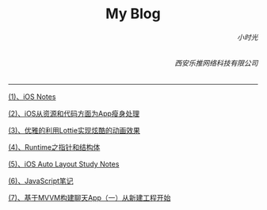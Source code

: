 
<h1><center>My Blog</center></h1>

<h6 align='right'>小时光</h6>
<h6  align='right'>西安乐推网络科技有限公司</h6> 


---

[(1)、iOS Notes](https://dengfeng520.github.io/xiaoshiguangBlog/iOSNotes.html)

[(2)、iOS从资源和代码方面为App瘦身处理](https://dengfeng520.github.io/xiaoshiguangBlog/iOS%E4%BB%8E%E8%B5%84%E6%BA%90%E5%92%8C%E4%BB%A3%E7%A0%81%E6%96%B9%E9%9D%A2%E4%B8%BAApp%E7%98%A6%E8%BA%AB%E5%A4%84%E7%90%86.html)

[(3)、优雅的利用Lottie实现炫酷的动画效果](https://dengfeng520.github.io/xiaoshiguangBlog/%E4%BC%98%E9%9B%85%E7%9A%84%E5%88%A9%E7%94%A8Lottie%E5%AE%9E%E7%8E%B0%E7%82%AB%E9%85%B7%E7%9A%84%E5%8A%A8%E7%94%BB%E6%95%88%E6%9E%9C.html)

[(4)、Runtime之指针和结构体](https://dengfeng520.github.io/xiaoshiguangBlog/Runtime/Runtime之指针和结构体.html)

[(5)、iOS Auto Layout Study Notes](https://dengfeng520.github.io/xiaoshiguangBlog/AutoLayout/iOSAutolayoutNotes.html)

[(6)、JavaScript笔记](https://dengfeng520.github.io/xiaoshiguangBlog/VueNotes/JavaScript笔记.html)

[(7)、基于MVVM构建聊天App（一）从新建工程开始](https://dengfeng520.github.io/xiaoshiguangBlog/RPChat/%E5%9F%BA%E4%BA%8EMVVM%E6%9E%84%E5%BB%BA%E8%81%8A%E5%A4%A9App(%E4%B8%80)%E4%BB%8E....html)
